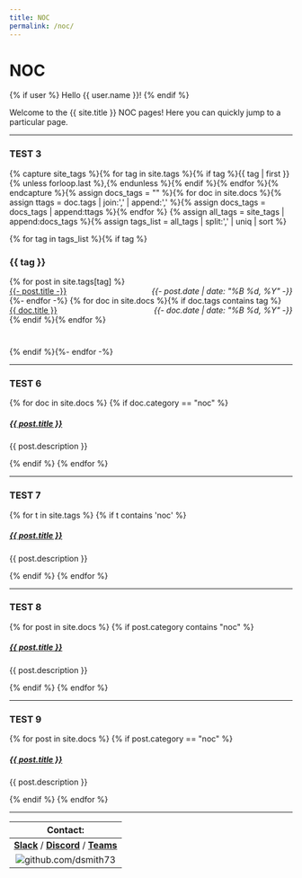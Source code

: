 ```yaml
---
title: NOC
permalink: /noc/
---
```


# NOC

{% if user %}
  Hello {{ user.name }}!
{% endif %}

Welcome to the {{ site.title }} NOC pages! Here you can quickly jump to a 
particular page.

---

### TEST 3

{% capture site_tags %}{% for tag in site.tags %}{% if tag %}{{ tag | first }}{% unless forloop.last %},{% endunless %}{% endif %}{% endfor %}{% endcapture %}{% assign docs_tags = "" %}{% for doc in site.docs %}{% assign ttags = doc.tags | join:',' | append:',' %}{% assign docs_tags = docs_tags | append:ttags %}{% endfor %}
{% assign all_tags = site_tags | append:docs_tags %}{% assign tags_list = all_tags | split:',' | uniq | sort %}

{% for tag in tags_list %}{% if tag %}<h3 id="{{ tag | replace: '/', '-' }}" class="linked-section">{{ tag }}</h3>
<div class="post-list" style="margin-bottom:40px">
    {% for post in site.tags[tag] %}<div class="tag-entry">
    <a href="{{- site.url -}}{{- post.url -}}">{{- post.title -}}</a>
    <time style="font-style:italic; float:right" datetime="{{- post.date | date_to_xmlschema -}}"> {{- post.date | date: "%B %d, %Y" -}}</time>
</div>{%- endfor -%}
{% for doc in site.docs %}{% if doc.tags contains tag %}
<div class="tag-entry">
    <a href="{{- site.baseurl -}}{{- doc.url -}}">{{ doc.title }}</a>
        <time style="font-style:italic; float:right" datetime="{{- doc.date | date_to_xmlschema -}}"> {{- doc.date | date: "%B %d, %Y" -}}</time>
    </div>{% endif %}{% endfor %}
</div>{% endif %}{%- endfor -%}


---

### TEST 6

{% for doc in site.docs %}
    {% if doc.category == "noc" %}
        <div class="entry">
        <h5><a href="{{ post.url | prepend: site.baseurl }}">{{ post.title }}</a></h5>
        <p>{{ post.description }}</p>
        </div>
    {% endif %}
{% endfor %}

---

### TEST 7

{% for t in site.tags %}
    {% if t contains 'noc' %}     
        <div class="entry">
        <h5><a href="{{ post.url | prepend: site.baseurl }}">{{ post.title }}</a></h5>
        <p>{{ post.description }}</p>
        </div>
    {% endif %}
{% endfor %}

---

### TEST 8

{% for post in site.docs %}
    {% if post.category contains "noc" %}
        <div class="entry">
        <h5><a href="{{ post.url | prepend: site.baseurl }}">{{ post.title }}</a></h5>
        <p>{{ post.description }}</p>
        </div>
    {% endif %}
{% endfor %}

---

### TEST 9

{% for post in site.docs %}
    {% if post.category == "noc" %}
        <div class="entry">
        <h5><a href="{{ post.url | prepend: site.baseurl }}">{{ post.title }}</a></h5>
        <p>{{ post.description }}</p>
        </div>
    {% endif %}
{% endfor %}

---

| Contact: |
| :---------: |
| **[Slack](https://101101workspace.slack.com/archives/D012ESWSXHQ "dsmith73 on 101101 workspace")** / **[Discord](https://discord.gg/RmzVNzx)** / **[Teams](https://teams.microsoft.com/l/chat/0/0?users=dsmith73@gmail.com)** |
| ![github.com/dsmith73](https://avatars1.githubusercontent.com/u/44279121?s=60&u=7a933a33b51505f9d6435eeffae1c8156a47dc77&v=4 "github.com/dsmith73") |

